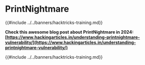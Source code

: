 # PrintNightmare

{{#include ../../banners/hacktricks-training.md}}

**Check this awesome blog post about PrintNightmare in 2024: [https://www.hackingarticles.in/understanding-printnightmare-vulnerability/](https://www.hackingarticles.in/understanding-printnightmare-vulnerability/)**

{{#include ../../banners/hacktricks-training.md}}

